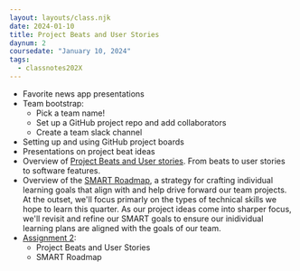 ```yaml
---
layout: layouts/class.njk
date: 2024-01-10
title: Project Beats and User Stories
daynum: 2
coursedate: "January 10, 2024"
tags:
  - classnotes202X
---
```


* Favorite news app presentations
* Team bootstrap:
  * Pick a team name!
  * Set up a GitHub project repo and add collaborators
  * Create a team slack channel
* Setting up and using GitHub project boards
* Presentations on project beat ideas
* Overview of [Project Beats and User stories](../../topics/beats_and_user_stories/). From beats to user stories to software features.
* Overview of the [SMART Roadmap](../../topics/smart_roadmap/), a strategy for crafting individual learning goals that align with and help drive forward our team projects. At the outset, we'll focus primarly on the types of technical skills we hope to learn this quarter.  As our project ideas come into sharper focus, we'll revisit and refine our SMART goals to ensure our inidividual learning plans are aligned with the goals of our team.
* [Assignment 2](../../assignments/2/):
  * Project Beats and User Stories
  * SMART Roadmap

